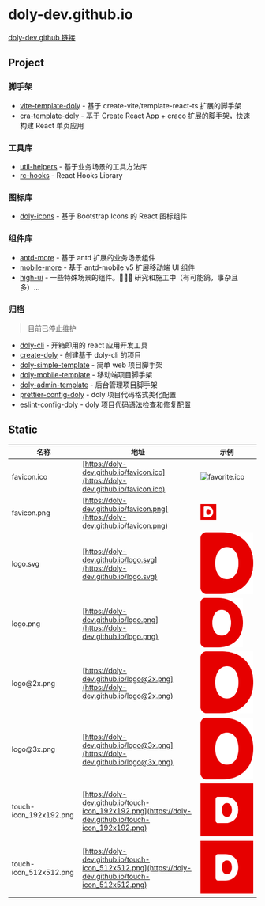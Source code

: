 # doly-dev.github.io

[doly-dev github 链接](https://github.com/doly-dev)

## Project

### 脚手架

- [vite-template-doly](https://github.com/doly-dev/vite-template-doly) - 基于 create-vite/template-react-ts 扩展的脚手架
- [cra-template-doly](https://doly-dev.github.io/cra-template-doly-site/latest/) - 基于 Create React App + craco 扩展的脚手架，快速构建 React 单页应用

### 工具库

- [util-helpers](https://doly-dev.github.io/util-helpers/index.html) - 基于业务场景的工具方法库
- [rc-hooks](https://doly-dev.github.io/rc-hooks/latest/) - React Hooks Library

### 图标库

- [doly-icons](https://doly-dev.github.io/doly-icons/latest/) - 基于 Bootstrap Icons 的 React 图标组件

### 组件库

- [antd-more](https://doly-dev.github.io/antd-more/latest/) - 基于 antd 扩展的业务场景组件
- [mobile-more](https://doly-dev.github.io/mobile-more/latest/) - 基于 antd-mobile v5 扩展移动端 UI 组件
- [high-ui](https://high-ui.vercel.app/v0) - 一些特殊场景的组件。👨🏻‍💻 研究和施工中（有可能鸽，事杂且多）...

### 归档

> 目前已停止维护

- [doly-cli](https://github.com/doly-dev/doly-cli) - 开箱即用的 react 应用开发工具
- [create-doly](https://github.com/doly-dev/create-doly) - 创建基于 doly-cli 的项目
- [doly-simple-template](https://github.com/doly-dev/doly-simple-template) - 简单 web 项目脚手架
- [doly-mobile-template](https://github.com/doly-dev/doly-mobile-template) - 移动端项目脚手架
- [doly-admin-template](https://github.com/doly-dev/doly-admin-template) - 后台管理项目脚手架
- [prettier-config-doly](https://github.com/doly-dev/prettier-config-doly) - doly 项目代码格式美化配置
- [eslint-config-doly](https://github.com/doly-dev/eslint-config-doly) - doly 项目代码语法检查和修复配置

## Static

| 名称 | 地址 | 示例 |
| --- | --- | --- |
| favicon.ico | [https://doly-dev.github.io/favicon.ico](https://doly-dev.github.io/favicon.ico) | ![favorite.ico](favicon.ico) |
| favicon.png | [https://doly-dev.github.io/favicon.png](https://doly-dev.github.io/favicon.png) | ![favorite.png](favicon.png) |
| logo.svg | [https://doly-dev.github.io/logo.svg](https://doly-dev.github.io/logo.svg) | ![logo.svg](logo.svg) |
| logo.png | [https://doly-dev.github.io/logo.png](https://doly-dev.github.io/logo.png) | ![logo.png](logo.png) |
| logo@2x\.png | [https://doly-dev.github.io/logo@2x.png](https://doly-dev.github.io/logo@2x.png) | ![logo@2x.png](logo@2x.png) |
| logo@3x\.png | [https://doly-dev.github.io/logo@3x.png](https://doly-dev.github.io/logo@3x.png) | ![logo@3x.png](logo@3x.png) |
| touch-icon_192x192.png | [https://doly-dev.github.io/touch-icon_192x192.png](https://doly-dev.github.io/touch-icon_192x192.png) | ![touch-icon_192x192.png](touch-icon_192x192.png) |
| touch-icon_512x512.png | [https://doly-dev.github.io/touch-icon_512x512.png](https://doly-dev.github.io/touch-icon_512x512.png) | ![touch-icon_512x512.png](touch-icon_512x512.png) |
